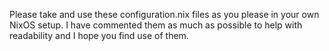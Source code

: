 Please take and use these configuration.nix files as you please in your own NixOS setup. I have commented them as much as possible to help with readability and I hope you find use of them.
